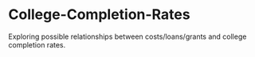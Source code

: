 # College-Completion-Rates
Exploring possible relationships between costs/loans/grants and college completion rates.
